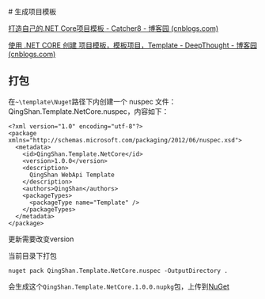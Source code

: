 ﻿﻿﻿﻿﻿# 生成项目模板

[打造自己的.NET Core项目模板 - Catcher8 - 博客园 (cnblogs.com)](https://www.cnblogs.com/catcher1994/p/10061470.html)

[使用 .NET CORE 创建 项目模板，模板项目，Template - DeepThought - 博客园 (cnblogs.com)](https://www.cnblogs.com/deepthought/p/11373537.html)

## 打包

在`~\template\Nuget`路径下内创建一个 nuspec 文件：QingShan.Template.NetCore.nuspec，内容如下：

```
<?xml version="1.0" encoding="utf-8"?>
<package xmlns="http://schemas.microsoft.com/packaging/2012/06/nuspec.xsd">
  <metadata>
    <id>QingShan.Template.NetCore</id>
    <version>1.0.0</version>
    <description>
      QingShan WebApi Template
    </description>
    <authors>QingShan</authors>
    <packageTypes>
      <packageType name="Template" />
    </packageTypes>
  </metadata>
</package>
```

更新需要改变version

当前目录下打包

```
nuget pack QingShan.Template.NetCore.nuspec -OutputDirectory .
```

会生成这个`QingShan.Template.NetCore.1.0.0.nupkg`包，上传到[NuGet](https://www.nuget.org/)





